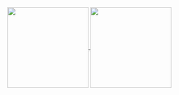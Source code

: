 <a href="https://github.com/F1sxher/">
    <img align="center" src="https://github-readme-stats.vercel.app/api?username=F1sxher&count_private=true&show_icons=true&hide=contribs&theme=vue-dark " height="185"/>
</a>
<a href="https://github.com/F1sxher/">
    <img align="center" src="https://github-readme-stats.vercel.app/api/top-langs/?username=F1sxher&layout=compact&theme=vue-dark" height="185"/>
</a>
